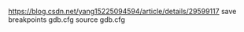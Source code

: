 https://blog.csdn.net/yang15225094594/article/details/29599117
save breakpoints gdb.cfg
source gdb.cfg
